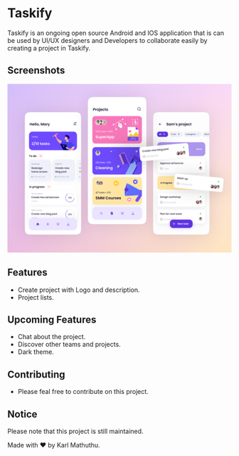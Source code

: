 # Taskify

Taskify is an ongoing open source Android and IOS application that is can be used by UI/UX designers and Developers to collaborate easily by creating a project in Taskify.

## Screenshots

<img src="screenshots/project_man1.png">

## Features
- Create project with Logo and description.
- Project lists.

## Upcoming Features
 - Chat about the project.
 - Discover other teams and projects.
 - Dark theme.

 ## Contributing
  - Please feal free to contribute on this project.

## Notice

 Please note that this project is still maintained.


  Made with ❤ by Karl Mathuthu.
